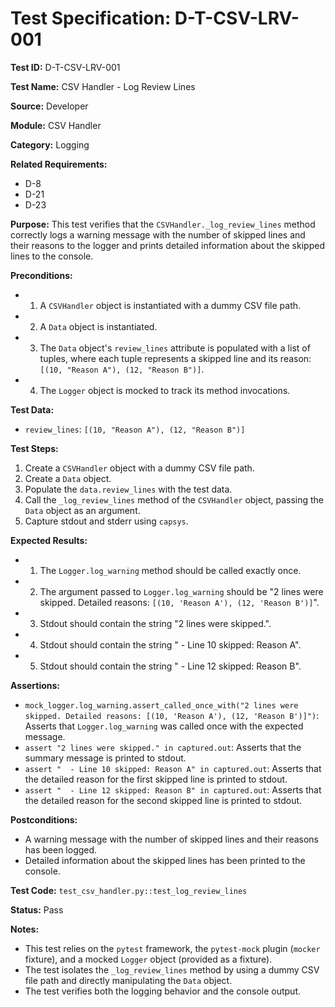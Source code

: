 # Test Specification: D-T-CSV-LRV-001

**Test ID:** D-T-CSV-LRV-001

**Test Name:** CSV Handler - Log Review Lines

**Source:** Developer

**Module:** CSV Handler

**Category:** Logging

**Related Requirements:**

*   D-8
*   D-21
*   D-23

**Purpose:**
This test verifies that the `CSVHandler._log_review_lines` method correctly logs a warning message with the number of skipped lines and their reasons to the logger and prints detailed information about the skipped lines to the console.

**Preconditions:**

*   1) A `CSVHandler` object is instantiated with a dummy CSV file path.
*   2) A `Data` object is instantiated.
*   3) The `Data` object's `review_lines` attribute is populated with a list of tuples, where each tuple represents a skipped line and its reason: `[(10, "Reason A"), (12, "Reason B")]`.
*   4) The `Logger` object is mocked to track its method invocations.

**Test Data:**

*   `review_lines`: `[(10, "Reason A"), (12, "Reason B")]`

**Test Steps:**

1.  Create a `CSVHandler` object with a dummy CSV file path.
2.  Create a `Data` object.
3.  Populate the `data.review_lines` with the test data.
4.  Call the `_log_review_lines` method of the `CSVHandler` object, passing the `Data` object as an argument.
5.  Capture stdout and stderr using `capsys`.

**Expected Results:**

*   1) The `Logger.log_warning` method should be called exactly once.
*   2) The argument passed to `Logger.log_warning` should be "2 lines were skipped. Detailed reasons: `[(10, 'Reason A'), (12, 'Reason B')]`".
*   3) Stdout should contain the string "2 lines were skipped.".
*   4) Stdout should contain the string "  - Line 10 skipped: Reason A".
*   5) Stdout should contain the string "  - Line 12 skipped: Reason B".

**Assertions:**

*   `mock_logger.log_warning.assert_called_once_with("2 lines were skipped. Detailed reasons: [(10, 'Reason A'), (12, 'Reason B')]")`: Asserts that `Logger.log_warning` was called once with the expected message.
*   `assert "2 lines were skipped." in captured.out`: Asserts that the summary message is printed to stdout.
*   `assert "  - Line 10 skipped: Reason A" in captured.out`: Asserts that the detailed reason for the first skipped line is printed to stdout.
*   `assert "  - Line 12 skipped: Reason B" in captured.out`: Asserts that the detailed reason for the second skipped line is printed to stdout.

**Postconditions:**

*   A warning message with the number of skipped lines and their reasons has been logged.
*   Detailed information about the skipped lines has been printed to the console.

**Test Code:** `test_csv_handler.py::test_log_review_lines`

**Status:** Pass

**Notes:**

*   This test relies on the `pytest` framework, the `pytest-mock` plugin (`mocker` fixture), and a mocked `Logger` object (provided as a fixture).
*   The test isolates the `_log_review_lines` method by using a dummy CSV file path and directly manipulating the `Data` object.
*   The test verifies both the logging behavior and the console output.